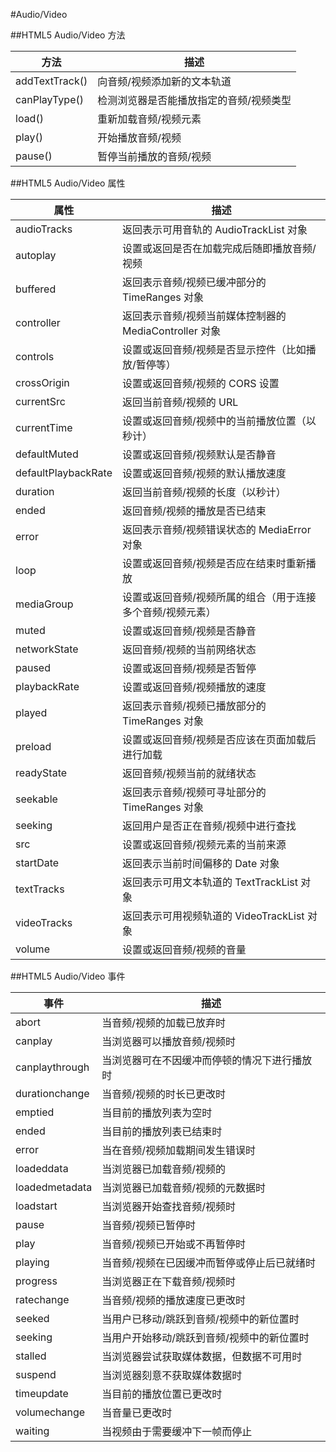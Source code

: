 #Audio/Video

##HTML5 Audio/Video 方法

|方法|描述
|-------|--------|
|addTextTrack()  |	向音频/视频添加新的文本轨道
|canPlayType()  |	检测浏览器是否能播放指定的音频/视频类型
|load()  |	重新加载音频/视频元素
|play()  |	开始播放音频/视频
|pause()  |	暂停当前播放的音频/视频



##HTML5 Audio/Video 属性

|属性|描述
|-------|--------|
|audioTracks	        |返回表示可用音轨的 AudioTrackList 对象
|autoplay	        |设置或返回是否在加载完成后随即播放音频/视频
|buffered	        |返回表示音频/视频已缓冲部分的 TimeRanges 对象
|controller	        |返回表示音频/视频当前媒体控制器的 MediaController 对象
|controls	        |设置或返回音频/视频是否显示控件（比如播放/暂停等）
|crossOrigin	        |设置或返回音频/视频的 CORS 设置
|currentSrc	        |返回当前音频/视频的 URL
|currentTime	        |设置或返回音频/视频中的当前播放位置（以秒计）
|defaultMuted	    |设置或返回音频/视频默认是否静音
|defaultPlaybackRate	|设置或返回音频/视频的默认播放速度
|duration	        |返回当前音频/视频的长度（以秒计）
|ended	            |返回音频/视频的播放是否已结束
|error	            |返回表示音频/视频错误状态的 MediaError 对象
|loop	            |设置或返回音频/视频是否应在结束时重新播放
|mediaGroup	        |设置或返回音频/视频所属的组合（用于连接多个音频/视频元素）
|muted	            |设置或返回音频/视频是否静音
|networkState	    |返回音频/视频的当前网络状态
|paused	            |设置或返回音频/视频是否暂停
|playbackRate	    |设置或返回音频/视频播放的速度
|played	            |返回表示音频/视频已播放部分的 TimeRanges 对象
|preload	            |设置或返回音频/视频是否应该在页面加载后进行加载
|readyState	        |返回音频/视频当前的就绪状态
|seekable	        |返回表示音频/视频可寻址部分的 TimeRanges 对象
|seeking	            |返回用户是否正在音频/视频中进行查找
|src	                |设置或返回音频/视频元素的当前来源
|startDate	        |返回表示当前时间偏移的 Date 对象
|textTracks	        |返回表示可用文本轨道的 TextTrackList 对象
|videoTracks	        |返回表示可用视频轨道的 VideoTrackList 对象
|volume	            |设置或返回音频/视频的音量

##HTML5 Audio/Video 事件

|事件|描述
|-------|--------|
|abort	                 |当音频/视频的加载已放弃时
|canplay	                 |当浏览器可以播放音频/视频时
|canplaythrough	                 |当浏览器可在不因缓冲而停顿的情况下进行播放时
|durationchange	                 |当音频/视频的时长已更改时
|emptied	                 |当目前的播放列表为空时
|ended	                 |当目前的播放列表已结束时
|error	                 |当在音频/视频加载期间发生错误时
|loadeddata	                 |当浏览器已加载音频/视频的                 |当前帧时
|loadedmetadata	                 |当浏览器已加载音频/视频的元数据时
|loadstart	                 |当浏览器开始查找音频/视频时
|pause	                 |当音频/视频已暂停时
|play	                 |当音频/视频已开始或不再暂停时
|playing	                 |当音频/视频在已因缓冲而暂停或停止后已就绪时
|progress	                 |当浏览器正在下载音频/视频时
|ratechange	                 |当音频/视频的播放速度已更改时
|seeked	                 |当用户已移动/跳跃到音频/视频中的新位置时
|seeking	                 |当用户开始移动/跳跃到音频/视频中的新位置时
|stalled	                 |当浏览器尝试获取媒体数据，但数据不可用时
|suspend	                 |当浏览器刻意不获取媒体数据时
|timeupdate	                 |当目前的播放位置已更改时
|volumechange	                 |当音量已更改时
|waiting	                 |当视频由于需要缓冲下一帧而停止